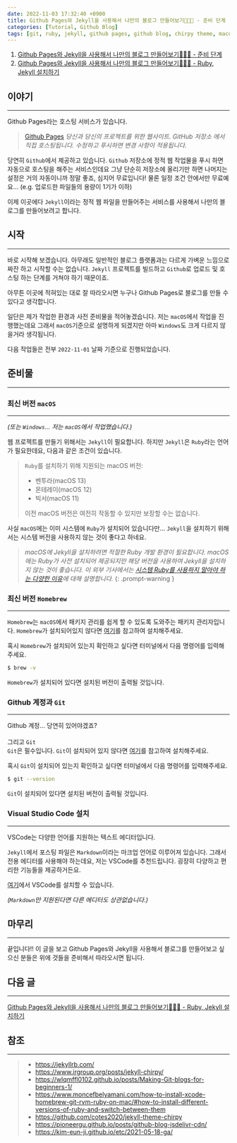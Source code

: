 ```yaml
---
date: 2022-11-03 17:32:40 +0900
title: Github Pages와 Jekyll을 사용해서 나만의 블로그 만들어보기🚀🚀🚀 - 준비 단계
categories: [Tutorial, Github Blog]
tags: [git, ruby, jekyll, github pages, github blog, chirpy theme, macos] ## Only lowercase
---
```


1. [Github Pages와 Jekyll을 사용해서 나만의 블로그 만들어보기🚀🚀🚀 - 준비 단계](https://leejh95.github.io/posts/github-pages-blog-prepare-to/)
2. [Github Pages와 Jekyll을 사용해서 나만의 블로그 만들어보기🚀🚀🚀 - Ruby, Jekyll 설치하기](https://leejh95.github.io/posts/github-pages-blog-install-ruby-jekyll/)

## 이야기
---
Github Pages라는 호스팅 서비스가 있습니다.

> [Github Pages](https://pages.github.com/)
> _당신과 당신의 프로젝트를 위한 웹사이트. GitHub 저장소 에서 직접 호스팅됩니다. 수정하고 푸시하면 변경 사항이 적용됩니다._

당연히 `Github`에서 제공하고 있습니다. `Github` 저장소에 정적 웹 작업물을 푸시 하면 자동으로 호스팅을 해주는 서비스인데요 그냥 단순히 저장소에 올리기만 하면 나머지는 설정은 거의 자동이니까 정말 좋죠, 심지어 무료입니다! 물론 일정 조건 안에서만 무료예요... (e.g. 업로드한 파일들의 용량이 1기가 이하)

이제 이곳에다 `Jekyll`이라는 정적 웹 파일을 만들어주는 서비스를 사용해서 나만의 블로그를 만들어보려고 합니다.

## 시작
---
바로 시작해 보겠습니다. 아무래도 일반적인 블로그 플랫폼과는 다르게 가벼운 느낌으로 짜잔 하고 시작할 수는 없습니다. `Jekyll` 프로젝트를 빌드하고 `Github`로 업로드 및 호스팅 하는 단계를 거쳐야 하기 때문이죠.

아무튼 이곳에 적혀있는 대로 잘 따라오시면 누구나 Github Pages로 블로그를 만들 수 있다고 생각합니다.

일단은 제가 작업한 환경과 사전 준비물을 적어놓겠습니다. 저는 `macOS`에서 작업을 진행했는데요 그래서 `macOS`기준으로 설명하게 되겠지만 아마 `Windows`도 크게 다르지 않을거라 생각됩니다.

다음 작업들은 전부 `2022-11-01` 날짜 기준으로 진행되었습니다.

## 준비물
---
### 최신 버전 `macOS`
---
_(또는 `Windows`... 저는 `macOS`에서 작업했습니다.)_

웹 프로젝트를 만들기 위해서는 `Jekyll`이 필요합니다. 하지만 `Jekyll`은 `Ruby`라는 언어가 필요한데요, 다음과 같은 조건이 있습니다.

> `Ruby`를 설치하기 위해 지원되는 macOS 버전:
>
> - 벤투라(macOS 13)  
> - 몬테레이(macOS 12)  
> - 빅서(macOS 11)  
>
> 이전 macOS 버전은 여전히 ​​작동할 수 있지만 보장할 수는 없습니다.

사실 `macOS`에는 이미 시스템에 `Ruby`가 설치되어 있습니다만... `Jekyll`을 설치하기 위해서는 시스템 버전을 사용하지 않는 것이 좋다고 하네요.

> _macOS에 Jekyll을 설치하려면 적절한 Ruby 개발 환경이 필요합니다. macOS에는 Ruby가 사전 설치되어 제공되지만 해당 버전을 사용하여 Jekyll을 설치하지 않는 것이 좋습니다. 이 외부 기사에서는 [시스템 Ruby를 사용하지 말아야 하는 다양한 이유](https://www.moncefbelyamani.com/why-you-shouldn-t-use-the-system-ruby-to-install-gems-on-a-mac/)에 대해 설명합니다._
{: .prompt-warning }

### 최신 버전 `Homebrew`
---
`Homebrew`는 `macOS`에서 패키지 관리를 쉽게 할 수 있도록 도와주는 패키지 관리자입니다. `Homebrew`가 설치되어있지 않다면 [여기](https://brew.sh/index_ko)를 참고하여 설치해주세요.

혹시 `Homebrew`가 설치되어 있는지 확인하고 싶다면 터미널에서 다음 명령어를 입력해주세요.

```zsh
$ brew -v
```

`Homebrew`가 설치되어 있다면 설치된 버전이 출력될 것입니다.

### Github 계정과 `Git`
---
Github 계정... 당연히 있어야겠죠?
<br>
<br>
그리고 `Git`  
`Git`은 필수입니다. `Git`이 설치되어 있지 않다면 [여기](https://git-scm.com/downloads)를 참고하여 설치해주세요.

혹시 `Git`이 설치되어 있는지 확인하고 싶다면 터미널에서 다음 명령어를 입력해주세요.

```zsh
$ git --version
```

`Git`이 설치되어 있다면 설치된 버전이 출력될 것입니다.

### Visual Studio Code 설치
---
VSCode는 다양한 언어를 지원하는 텍스트 에디터입니다.

`Jekyll`에서 포스팅 파일은 `Markdown`이라는 마크업 언어로 이루어져 있습니다. 그래서 전용 에디터를 사용해야 하는데요, 저는 VSCode를 추천드립니다. 굉장히 다양하고 편리한 기능들을 제공하거든요.

[여기](https://code.visualstudio.com/)에서 VSCode를 설치할 수 있습니다.

_(`Markdown`만 지원된다면 다른 에디터도 상관없습니다.)_
## 마무리
---
끝입니다!! 이 글을 보고 Github Pages와 Jekyll을 사용해서 블로그를 만들어보고 싶으신 분들은 위에 것들을 준비해서 따라오시면 됩니다.

## 다음 글
---
[Github Pages와 Jekyll을 사용해서 나만의 블로그 만들어보기🚀🚀🚀 - Ruby, Jekyll 설치하기](https://leejh95.github.io/posts/github-pages-blog-install-ruby-jekyll/)

## 참조
---
> - <https://jekyllrb.com/>
> - <https://www.irgroup.org/posts/jekyll-chirpy/>
> - <https://wlqmffl0102.github.io/posts/Making-Git-blogs-for-beginners-1/>
> - <https://www.moncefbelyamani.com/how-to-install-xcode-homebrew-git-rvm-ruby-on-mac/#how-to-install-different-versions-of-ruby-and-switch-between-them>
> - <https://github.com/cotes2020/jekyll-theme-chirpy>
> - <https://pioneergu.github.io/posts/github-blog-jsdelivr-cdn/>
> - <https://kim-eun-ji.github.io/etc/2021-05-18-ga/>